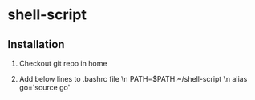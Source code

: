 # shell-script

## Installation

1. Checkout git repo in home

2. Add below lines to .bashrc file
\n PATH=$PATH:~/shell-script
\n alias go='source go'
